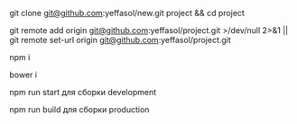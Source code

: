 git clone git@github.com:yeffasol/new.git project && cd project

git remote add origin git@github.com:yeffasol/project.git >/dev/null 2>&1 || git remote set-url origin git@github.com:yeffasol/project.git

npm i

bower i

npm run start для сборки development

npm run build для сборки production
